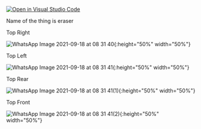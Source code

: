 [![Open in Visual Studio Code](https://classroom.github.com/assets/open-in-vscode-f059dc9a6f8d3a56e377f745f24479a46679e63a5d9fe6f495e02850cd0d8118.svg)](https://classroom.github.com/online_ide?assignment_repo_id=5665317&assignment_repo_type=AssignmentRepo)

Name of the thing is eraser

Top Right

![WhatsApp Image 2021-09-18 at 08 31 40](https://user-images.githubusercontent.com/73766205/133867795-a4c8f5ee-22cd-44e7-81c6-53640e877b1c.jpeg){:height="50%" width="50%"}

Top Left

![WhatsApp Image 2021-09-18 at 08 31 41](https://user-images.githubusercontent.com/73766205/133867799-543c4293-ad7b-4996-8b88-3056d2e7a5f9.jpeg){:height="50%" width="50%"}

Top Rear

![WhatsApp Image 2021-09-18 at 08 31 41(1)](https://user-images.githubusercontent.com/73766205/133867803-ace642b0-ae8f-4fea-97dc-860473023552.jpeg){:height="50%" width="50%"}

Top Front

![WhatsApp Image 2021-09-18 at 08 31 41(2)](https://user-images.githubusercontent.com/73766205/133867807-48697ace-50c6-479d-a423-7a770fdb50e1.jpeg){:height="50%" width="50%"}
